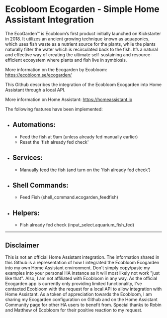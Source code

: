 # Ecobloom Ecogarden - Simple Home Assistant Integration

The EcoGarden™ is Ecobloom’s first product initially launched on Kickstarter in 2018. It utilizes an ancient growing technique known as aquaponics, which uses fish waste as a nutrient source for the plants, while the plants naturally filter the water which is recirculated back to the fish. It’s a natural and effective way of creating the ultimate self-sustaining and resource-efficient ecosystem where plants and fish live in symbiosis.

More information on the Ecogarden by Ecobloom: https://ecobloom.se/ecogarden/

This Github describes the integration of the Ecobloom Ecogarden into Home Assistant through a local API.

More information on Home Assistant: https://homeassistant.io

The following features have been implemented:
  - Automations:
    - 
    - Feed the fish at 9am (unless already fed manually earlier)
    - Reset the 'fish already fed check'

  - Services:
    -
    - Manually feed the fish (and turn on the 'fish already fed check')

  - Shell Commands:
    -
    - Feed Fish (shell_command.ecogarden_feedfish)

  - Helpers:
    - 
    - Fish already fed check (input_select.aquarium_fish_fed)

----
## Disclaimer

This is not an official Home Assistant integration.   The information shared in this Github is a representation of how I integrated the Ecobloom Ecogarden into my own Home Assistant environment.   Don't simply copy/paste my examples into your personal HA instance as it will most likely not work "just like that".  Also, I am not affiliated with Ecobloom in any way.   As the official Ecogarden app is currently only providing limited functionality, I've contacted Ecobloom with the request for a local API to allow integration with Home Assistant.  As a token of appreciation towards the Ecobloom, I am sharing my Ecogarden configuration on Github and on the Home Assistant Community page for other HA users to benefit from.    Special thanks to Robin and Matthew of Ecobloom for their positive reaction to my request.
